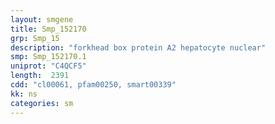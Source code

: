 ```yaml
---
layout: smgene
title: Smp_152170
grp: Smp_15
description: "forkhead box protein A2 hepatocyte nuclear"
smp: Smp_152170.1
uniprot: "C4QCF5"
length:  2391
cdd: "cl00061, pfam00250, smart00339"
kk: ns
categories: sm
---
```


